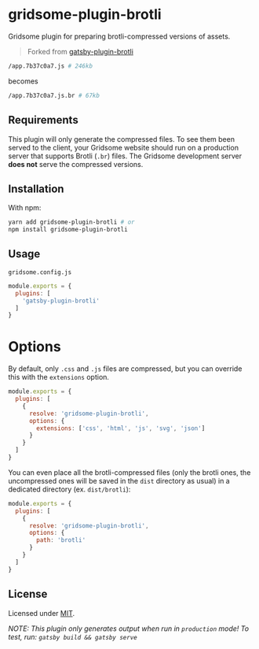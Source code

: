 # gridsome-plugin-brotli

Gridsome plugin for preparing brotli-compressed versions of assets.

> Forked from [gatsby-plugin-brotli](https://github.com/ovhemert/gatsby-plugin-brotli)

```bash
/app.7b37c0a7.js # 246kb
```
becomes
```bash
/app.7b37c0a7.js.br # 67kb
```

## Requirements

This plugin will only generate the compressed files. To see them been served to the client, your Gridsome website should run on a production server that supports Brotli (`.br`) files. The Gridsome development server **does not** serve the compressed versions.

## Installation

With npm:

```bash
yarn add gridsome-plugin-brotli # or
npm install gridsome-plugin-brotli
```

## Usage

`gridsome.config.js`
```javascript
module.exports = {
  plugins: [
    'gatsby-plugin-brotli'
  ]
}
```

# Options

By default, only `.css` and `.js` files are compressed, but you can override this with the `extensions` option.

```javascript
module.exports = {
  plugins: [
    {
      resolve: 'gridsome-plugin-brotli',
      options: {
        extensions: ['css', 'html', 'js', 'svg', 'json']
      }
    }
  ]
}
```

You can even place all the brotli-compressed files (only the brotli ones, the uncompressed ones will
be saved in the `dist` directory as usual) in a dedicated directory (ex. `dist/brotli`):

```javascript
module.exports = {
  plugins: [
    {
      resolve: 'gridsome-plugin-brotli',
      options: {
        path: 'brotli'
      }
    }
  ]
}
```

## License

Licensed under [MIT](./LICENSE).

_NOTE: This plugin only generates output when run in `production` mode! To test, run: `gatsby build && gatsby serve`_
